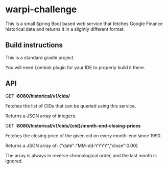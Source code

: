# warpi-challenge

This is a small Spring Boot based web service that fetches Google Finance historical data and returns it in a slightly different format.

## Build instructions
This is a standard gradle project.

You will need Lombok plugin for your IDE to properly build it there.

## API

GET **:8080/historical/v1/cids/**

Fetches the list of CIDs that can be queried using this service.

Returns a JSON array of integers.

GET **:8080/historical/v1/cids/{cid}/month-end-closing-prices**

Fetches the closing price of the given cid on every month-end since 1990.

Returns a JSON array of: {"date":"MM-dd-YYYY","close":0.00}

The array is always in reverse chronological order, and the last month is ignored.

